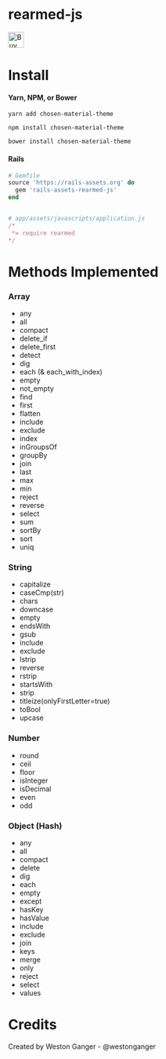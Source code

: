 # rearmed-js
<a href='https://ko-fi.com/A5071NK' target='_blank'><img height='32' style='border:0px;height:32px;' src='https://az743702.vo.msecnd.net/cdn/kofi1.png?v=a' border='0' alt='Buy Me a Coffee' /></a> 

# Install

#### Yarn, NPM, or Bower
```
yarn add chosen-material-theme

npm install chosen-material-theme

bower install chosen-material-theme
```

#### Rails
```ruby
# Gemfile
source 'https://rails-assets.org' do
  gem 'rails-assets-rearmed-js'
end


# app/assets/javascripts/application.js
/*
 *= require rearmed
*/
```

# Methods Implemented

### Array

* any
* all
* compact
* delete_if
* delete_first
* detect
* dig
* each (& each_with_index)
* empty
* not_empty
* find
* first
* flatten
* include
* exclude
* index
* inGroupsOf
* groupBy
* join
* last
* max
* min
* reject
* reverse
* select
* sum
* sortBy
* sort
* uniq

### String

* capitalize
* caseCmp(str)
* chars
* downcase
* empty
* endsWith
* gsub
* include
* exclude
* lstrip
* reverse
* rstrip
* startsWith
* strip
* titleize(onlyFirstLetter=true)
* toBool
* upcase

### Number

* round
* ceil
* floor
* isInteger
* isDecimal
* even
* odd

### Object (Hash)

* any
* all
* compact
* delete
* dig
* each
* empty
* except
* hasKey
* hasValue
* include
* exclude
* join
* keys
* merge
* only
* reject
* select
* values

# Credits
Created by Weston Ganger - @westonganger
